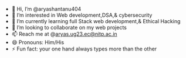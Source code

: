 - 👋 Hi, I’m @aryashantanu404
- 👀 I’m interested in Web development,DSA,& cybersecurity
- 🌱 I’m currently learning full Stack web development,& Ethical Hacking
- 💞️ I’m looking to collaborate on my web projects
- 📫 Reach me at @aryas.ug23.ec@nitp.ac.in
- 😄 Pronouns: Him/His
- ⚡ Fun fact: your one hand always types more than the other

<!---
aryashantanu404/aryashantanu404 is a ✨ special ✨ repository because its `README.md` (this file) appears on your GitHub profile.
You can click the Preview link to take a look at your changes.
--->
